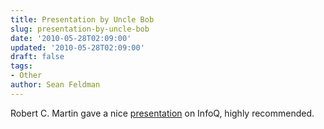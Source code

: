 ```yaml
---
title: Presentation by Uncle Bob
slug: presentation-by-uncle-bob
date: '2010-05-28T02:09:00'
updated: '2010-05-28T02:09:00'
draft: false
tags:
- Other
author: Sean Feldman
---
```

<p>Robert C. Martin gave a nice <a href="http://www.infoq.com/presentations/Robert-C.-Martin-Bad-Code" target="_blank">presentation</a> on InfoQ, highly recommended.</p>
